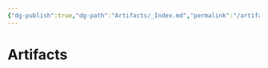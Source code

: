 ```yaml
---
{"dg-publish":true,"dg-path":"Artifacts/_Index.md","permalink":"/artifacts/index/","title":"_Artifacts (Index)","tags":["artifact"],"dgShowFileTree":true}
---
```


# Artifacts

